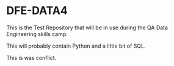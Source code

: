 # DFE-DATA4

This is the Test Repository that will be in use during the QA Data Engineering skills camp.

This will probably contain Python and a little bit of SQL.

This is was conflict.
